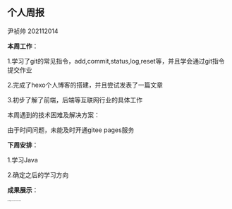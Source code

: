 ## 个人周报

尹祯帅 202112014



**本周工作**：

   1.学习了git的常见指令，add,commit,status,log,reset等，并且学会通过git指令提交作业

   2.完成了hexo个人博客的搭建，并且尝试发表了一篇文章

   3.初步了解了前端，后端等互联网行业的具体工作

本周遇到的技术困难及解决方案：

  由于时间问题，未能及时开通gitee pages服务

**下周安排**：

   1.学习Java

   2.确定之后的学习方向

**成果展示**：

<img src="C:\Users\25731\AppData\Roaming\Typora\typora-user-images\image-20220227172344008.png" alt="image-20220227172344008" style="zoom:15%;" />